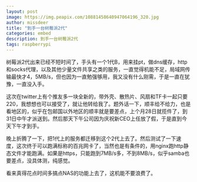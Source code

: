 ```yaml
---
layout: post
image: https://img.peapix.com/10881458640947064196_320.jpg
author: missdeer
title: "到手一台树莓派2代"
categories: embed
description: 到手一台树莓派2代
tags: raspberrypi
---
```

树莓派2代出来已经不短时间了，手头有一个1代B，用来挂pt，做dns缓存，http和socks代理，以及其他少量文件共享之类的服务，一直觉得机能不足，局域网传输最快才4，5MB/s，但也因为一直勉强够用，我又没有什么刚需，于是一直在犹豫，一直没入手。

这次在twitter上有个推友多一块全新的，带外壳、散热片、风扇和TF卡一起只要220，我想想也可以接受了，就让他转给我了。题外话一下，顺丰给不给力，也是看地区的，似乎在包邮国以外地区的顺丰就是要差点，上个月28日就揽件了，到31日中午才派送到。然后那天下午公司因为庆祝新CEO上任放了假，于是直到今天下午才到手。

晚上折腾了一下，把1代上的服务都迁移到这个2代上去了。然后测试了一下速度，这次终于可以跑满标称的百兆网卡了，当然也是有条件的，用nginx跑http静态文件才能跑满。如果是https，只能跑到7MB/s多，不到8MB/s，似乎samba也要差点，没具体测，纯感觉。

看来真得花点时间多搞点NAS的功能上去了，这机能不要浪费了。
